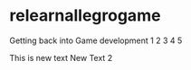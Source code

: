 relearnallegrogame
==================

Getting back into Game development
1
2
3
4
5

This is new text
New Text 2
